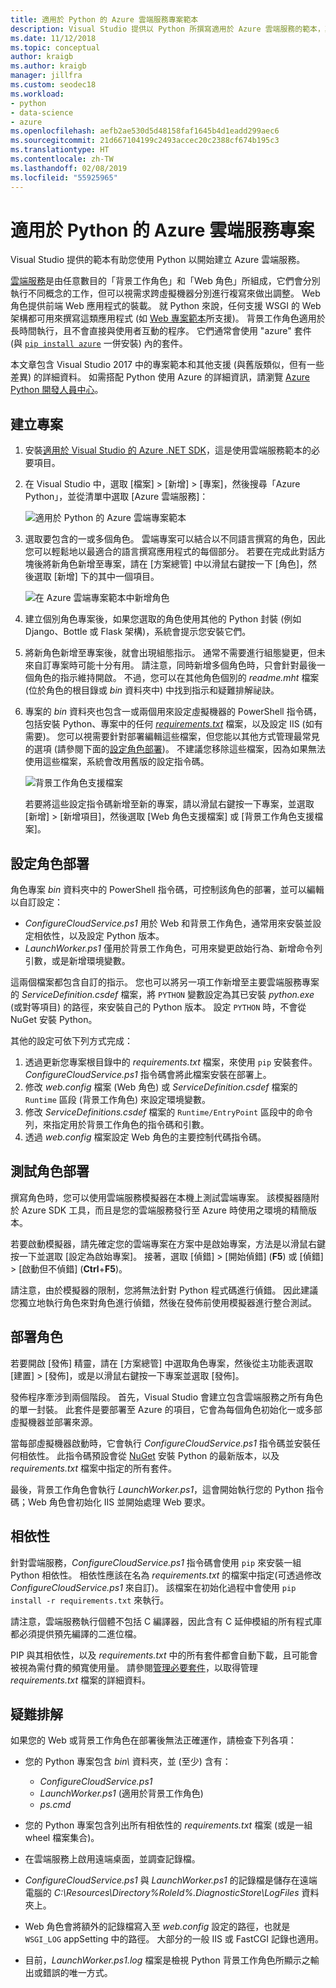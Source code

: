 ```yaml
---
title: 適用於 Python 的 Azure 雲端服務專案範本
description: Visual Studio 提供以 Python 所撰寫適用於 Azure 雲端服務的範本，其中包括角色部署、相依性和疑難排解。
ms.date: 11/12/2018
ms.topic: conceptual
author: kraigb
ms.author: kraigb
manager: jillfra
ms.custom: seodec18
ms.workload:
- python
- data-science
- azure
ms.openlocfilehash: aefb2ae530d5d48158faf1645b4d1eadd299aec6
ms.sourcegitcommit: 21d667104199c2493accec20c2388cf674b195c3
ms.translationtype: HT
ms.contentlocale: zh-TW
ms.lasthandoff: 02/08/2019
ms.locfileid: "55925965"
---
```

# <a name="azure-cloud-service-projects-for-python"></a>適用於 Python 的 Azure 雲端服務專案

Visual Studio 提供的範本有助您使用 Python 以開始建立 Azure 雲端服務。

[雲端服務](https://docs.microsoft.com/azure/cloud-services/)是由任意數目的「背景工作角色」和「Web 角色」所組成，它們會分別執行不同概念的工作，但可以視需求跨虛擬機器分別進行複寫來做出調整。 Web 角色提供前端 Web 應用程式的裝載。 就 Python 來說，任何支援 WSGI 的 Web 架構都可用來撰寫這類應用程式 (如 [Web 專案範本](python-web-application-project-templates.md)所支援)。 背景工作角色適用於長時間執行，且不會直接與使用者互動的程序。 它們通常會使用 "azure" 套件 (與 [`pip install azure`](https://pypi.org/project/azure) 一併安裝) 內的套件。

本文章包含 Visual Studio 2017 中的專案範本和其他支援 (與舊版類似，但有一些差異) 的詳細資料。 如需搭配 Python 使用 Azure 的詳細資訊，請瀏覽 [Azure Python 開發人員中心](https://docs.microsoft.com/python/azure/?view=azure-python/?view=azure-python)。

## <a name="create-a-project"></a>建立專案

1. 安裝[適用於 Visual Studio 的 Azure .NET SDK](https://visualstudio.microsoft.com/vs/azure-tools/)，這是使用雲端服務範本的必要項目。
1. 在 Visual Studio 中，選取 [檔案] > [新增] > [專案]，然後搜尋「Azure Python」，並從清單中選取 [Azure 雲端服務]：

    ![適用於 Python 的 Azure 雲端專案範本](media/template-azure-cloud-project.png)

1. 選取要包含的一或多個角色。 雲端專案可以結合以不同語言撰寫的角色，因此您可以輕鬆地以最適合的語言撰寫應用程式的每個部分。 若要在完成此對話方塊後將新角色新增至專案，請在 [方案總管] 中以滑鼠右鍵按一下 [角色]，然後選取 [新增] 下的其中一個項目。

    ![在 Azure 雲端專案範本中新增角色](media/template-azure-cloud-service-project-wizard.png)

1. 建立個別角色專案後，如果您選取的角色使用其他的 Python 封裝 (例如 Django、Bottle 或 Flask 架構)，系統會提示您安裝它們。

1. 將新角色新增至專案後，就會出現組態指示。 通常不需要進行組態變更，但未來自訂專案時可能十分有用。 請注意，同時新增多個角色時，只會針對最後一個角色的指示維持開啟。 不過，您可以在其他角色個別的 *readme.mht* 檔案 (位於角色的根目錄或 *bin* 資料夾中) 中找到指示和疑難排解祕訣。

1. 專案的 *bin* 資料夾也包含一或兩個用來設定虛擬機器的 PowerShell 指令碼，包括安裝 Python、專案中的任何 [*requirements.txt*](#dependencies) 檔案，以及設定 IIS (如有需要)。 您可以視需要針對部署編輯這些檔案，但您能以其他方式管理最常見的選項 (請參閱下面的[設定角色部署](#configure-role-deployment))。 不建議您移除這些檔案，因為如果無法使用這些檔案，系統會改用舊版的設定指令碼。

    ![背景工作角色支援檔案](media/template-azure-cloud-service-worker-role-support-files.png)

    若要將這些設定指令碼新增至新的專案，請以滑鼠右鍵按一下專案，並選取 [新增] > [新增項目]，然後選取 [Web 角色支援檔案] 或 [背景工作角色支援檔案]。

## <a name="configure-role-deployment"></a>設定角色部署

角色專案 *bin* 資料夾中的 PowerShell 指令碼，可控制該角色的部署，並可以編輯以自訂設定：

- *ConfigureCloudService.ps1* 用於 Web 和背景工作角色，通常用來安裝並設定相依性，以及設定 Python 版本。
- *LaunchWorker.ps1* 僅用於背景工作角色，可用來變更啟始行為、新增命令列引數，或是新增環境變數。

這兩個檔案都包含自訂的指示。 您也可以將另一項工作新增至主要雲端服務專案的 *ServiceDefinition.csdef* 檔案，將 `PYTHON` 變數設定為其已安裝 *python.exe* (或對等項目) 的路徑，來安裝自己的 Python 版本。 設定 `PYTHON` 時，不會從 NuGet 安裝 Python。

其他的設定可依下列方式完成：

1. 透過更新您專案根目錄中的 *requirements.txt* 檔案，來使用 `pip` 安裝套件。 *ConfigureCloudService.ps1* 指令碼會將此檔案安裝在部署上。
1. 修改 *web.config* 檔案 (Web 角色) 或 *ServiceDefinition.csdef* 檔案的 `Runtime` 區段 (背景工作角色) 來設定環境變數。
1. 修改 *ServiceDefinitions.csdef* 檔案的 `Runtime/EntryPoint` 區段中的命令列，來指定用於背景工作角色的指令碼和引數。
1. 透過 *web.config* 檔案設定 Web 角色的主要控制代碼指令碼。

## <a name="test-role-deployment"></a>測試角色部署

撰寫角色時，您可以使用雲端服務模擬器在本機上測試雲端專案。 該模擬器隨附於 Azure SDK 工具，而且是您的雲端服務發行至 Azure 時使用之環境的精簡版本。

若要啟動模擬器，請先確定您的雲端專案在方案中是啟始專案，方法是以滑鼠右鍵按一下並選取 [設定為啟始專案]。 接著，選取 [偵錯] > [開始偵錯] (**F5**) 或 [偵錯] > [啟動但不偵錯] (**Ctrl**+**F5**)。

請注意，由於模擬器的限制，您將無法針對 Python 程式碼進行偵錯。 因此建議您獨立地執行角色來對角色進行偵錯，然後在發佈前使用模擬器進行整合測試。

## <a name="deploy-a-role"></a>部署角色

若要開啟 [發佈] 精靈，請在 [方案總管] 中選取角色專案，然後從主功能表選取 [建置] > [發佈]，或是以滑鼠右鍵按一下專案並選取 [發佈]。

發佈程序牽涉到兩個階段。 首先，Visual Studio 會建立包含雲端服務之所有角色的單一封裝。 此套件是要部署至 Azure 的項目，它會為每個角色初始化一或多部虛擬機器並部署來源。

當每部虛擬機器啟動時，它會執行 *ConfigureCloudService.ps1* 指令碼並安裝任何相依性。 此指令碼預設會從 [NuGet](https://www.nuget.org/packages?q=Tags%3A%22python%22+Authors%3A%22Python+Software+Foundation%22) 安裝 Python 的最新版本，以及 *requirements.txt* 檔案中指定的所有套件。

最後，背景工作角色會執行 *LaunchWorker.ps1*，這會開始執行您的 Python 指令碼；Web 角色會初始化 IIS 並開始處理 Web 要求。

## <a name="dependencies"></a>相依性

針對雲端服務，*ConfigureCloudService.ps1* 指令碼會使用 `pip` 來安裝一組 Python 相依性。 相依性應該在名為 *requirements.txt* 的檔案中指定(可透過修改 *ConfigureCloudService.ps1* 來自訂)。 該檔案在初始化過程中會使用 `pip install -r requirements.txt` 來執行。

請注意，雲端服務執行個體不包括 C 編譯器，因此含有 C 延伸模組的所有程式庫都必須提供預先編譯的二進位檔。

PIP 與其相依性，以及 *requirements.txt* 中的所有套件都會自動下載，且可能會被視為需付費的頻寬使用量。 請參閱[管理必要套件](managing-required-packages-with-requirements-txt.md)，以取得管理 *requirements.txt* 檔案的詳細資料。

## <a name="troubleshooting"></a>疑難排解

如果您的 Web 或背景工作角色在部署後無法正確運作，請檢查下列各項：

- 您的 Python 專案包含 *bin\\* 資料夾，並 (至少) 含有：

  - *ConfigureCloudService.ps1*
  - *LaunchWorker.ps1* (適用於背景工作角色)
  - *ps.cmd*

- 您的 Python 專案包含列出所有相依性的 *requirements.txt* 檔案 (或是一組 wheel 檔案集合)。
- 在雲端服務上啟用遠端桌面，並調查記錄檔。
- *ConfigureCloudService.ps1* 與 *LaunchWorker.ps1* 的記錄檔是儲存在遠端電腦的 *C:\Resources\Directory\%RoleId%.DiagnosticStore\LogFiles* 資料夾上。
- Web 角色會將額外的記錄檔寫入至 *web.config* 設定的路徑，也就是 `WSGI_LOG` appSetting 中的路徑。 大部分的一般 IIS 或 FastCGI 記錄也適用。
- 目前，*LaunchWorker.ps1.log* 檔案是檢視 Python 背景工作角色所顯示之輸出或錯誤的唯一方式。
